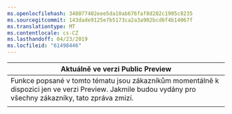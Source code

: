 ```yaml
---
ms.openlocfilehash: 348077402eee5da10ab676faf8d282c1905c8235
ms.sourcegitcommit: 143dade9125e7b5173ca2a3a902bcd6f4b14067f
ms.translationtype: MT
ms.contentlocale: cs-CZ
ms.lasthandoff: 04/23/2019
ms.locfileid: "61498446"
---
```

|                                                                     Aktuálně ve verzi Public Preview                                                                      |
|----------------------------------------------------------------------------------------------------------------------------------------------------------------------|
| Funkce popsané v tomto tématu jsou zákazníkům momentálně k dispozici jen ve verzi Preview. Jakmile budou vydány pro všechny zákazníky, tato zpráva zmizí. |
|                                                                                                                                                                      |

